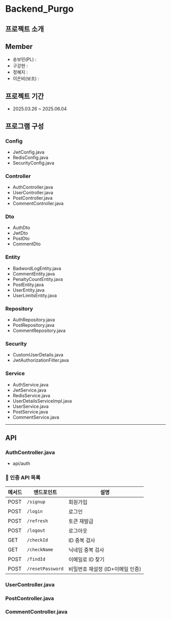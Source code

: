 # Backend_Purgo

## 프로젝트 소개

## Member
- 송보민(PL)   :  
- 구강현       : 
- 정혜지       : 
- 이은비(보조) : 

## 프로젝트 기간
- 2025.03.26 ~ 2025.06.04

## 프로그램 구성
### Config
- JwtConfig.java
- RedisConfig.java
- SecurityConfig.java

### Controller
- AuthController.java
- UserController.java
- PostController.java
- CommentController.java

### Dto
- AuthDto
- JwtDto
- PostDto
- CommentDto

### Entity
- BadwordLogEntity.java
- CommentEntity.java
- PenaltyCountEntity.java
- PostEntity.java
- UserEntity.java
- UserLimitsEntity.java

### Repository
- AuthRepository.java
- PostRepository.java
- CommentRepository.java

### Security
- CustomUserDetails.java
- JwtAuthorizationFilter.java

### Service
- AuthService.java
- JwtService.java
- RedisService.java
- UserDetailsServiceImpl.java
- UserService.java
- PostService.java
- CommentService.java


---

## API
### AuthController.java
- api/auth
### 📌 인증 API 목록

| 메서드 | 엔드포인트             | 설명                           |
|--------|------------------------|--------------------------------|
| POST   | `/signup`         | 회원가입                        |
| POST   | `/login`          | 로그인                          |
| POST   | `/refresh`        | 토큰 재발급                     |
| POST   | `/logout`         | 로그아웃                        |
| GET    | `/checkId`        | ID 중복 검사                    |
| GET    | `/checkName`      | 닉네임 중복 검사                |
| POST   | `/findId`         | 이메일로 ID 찾기                |
| POST   | `/resetPassword`  | 비밀번호 재설정 (ID+이메일 인증) |


### UserController.java
### PostController.java
### CommentController.java